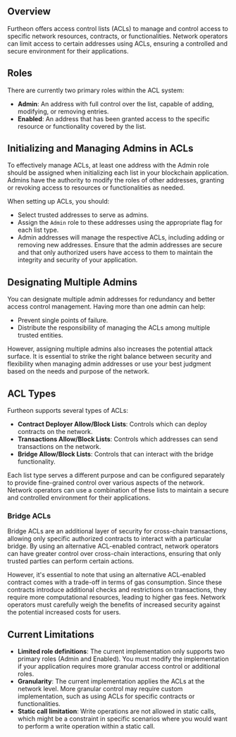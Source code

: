 ## Overview

Furtheon offers access control lists (ACLs) to manage and control access to specific network resources, contracts, or functionalities. Network operators can limit access to certain addresses using ACLs, ensuring a controlled and secure environment for their applications.

## Roles

There are currently two primary roles within the ACL system:

- **Admin**: An address with full control over the list, capable of adding, modifying, or removing entries.
- **Enabled**: An address that has been granted access to the specific resource or functionality covered by the list.

## Initializing and Managing Admins in ACLs

To effectively manage ACLs, at least one address with the Admin role should be assigned when initializing each list in your blockchain application. Admins have the authority to modify the roles of other addresses, granting or revoking access to resources or functionalities as needed.

When setting up ACLs, you should:

- Select trusted addresses to serve as admins.
- Assign the `Admin` role to these addresses using the appropriate flag for each list type.
- Admin addresses will manage the respective ACLs, including adding or removing new addresses. Ensure that the admin addresses are secure and that only authorized users have access to them to maintain the integrity and security of your application.

## Designating Multiple Admins

You can designate multiple admin addresses for redundancy and better access control management. Having more than one admin can help:

- Prevent single points of failure.
- Distribute the responsibility of managing the ACLs among multiple trusted entities.

However, assigning multiple admins also increases the potential attack surface. It is essential to strike the right balance between security and flexibility when managing admin addresses or use your best judgment based on the needs and purpose of the network.

## ACL Types

Furtheon supports several types of ACLs:

- **Contract Deployer Allow/Block Lists**: Controls which can deploy contracts on the network.
- **Transactions Allow/Block Lists**: Controls which addresses can send transactions on the network.
- **Bridge Allow/Block Lists**: Controls that can interact with the bridge functionality.

Each list type serves a different purpose and can be configured separately to provide fine-grained control over various aspects of the network. Network operators can use a combination of these lists to maintain a secure and controlled environment for their applications.

### Bridge ACLs

Bridge ACLs are an additional layer of security for cross-chain transactions, allowing only specific authorized contracts to interact with a particular bridge. By using an alternative ACL-enabled contract, network operators can have greater control over cross-chain interactions, ensuring that only trusted parties can perform certain actions.

However, it's essential to note that using an alternative ACL-enabled contract comes with a trade-off in terms of gas consumption. Since these contracts introduce additional checks and restrictions on transactions, they require more computational resources, leading to higher gas fees. Network operators must carefully weigh the benefits of increased security against the potential increased costs for users.

## Current Limitations

- **Limited role definitions**: The current implementation only supports two primary roles (Admin and Enabled). You must modify the implementation if your application requires more granular access control or additional roles.
- **Granularity**: The current implementation applies the ACLs at the network level. More granular control may require custom implementation, such as using ACLs for specific contracts or functionalities.
- **Static call limitation**: Write operations are not allowed in static calls, which might be a constraint in specific scenarios where you would want to perform a write operation within a static call.
